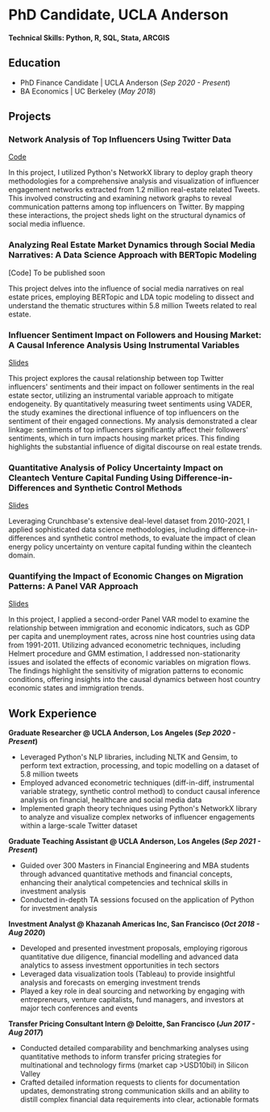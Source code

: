 #  PhD Candidate, UCLA Anderson

#### Technical Skills: Python, R, SQL, Stata, ARCGIS

## Education
- PhD Finance Candidate | UCLA Anderson (_Sep 2020 - Present_) 
- BA Economics | UC Berkeley (_May 2018_)

## Projects 
### Network Analysis of Top Influencers Using Twitter Data
[Code](https://github.com/mlcheah/portfolio/blob/main/project_code/network_analysis.ipynb)

In this project, I utilized Python's NetworkX library to deploy graph theory methodologies for a comprehensive analysis and visualization of influencer engagement networks extracted from 1.2 million real-estate related Tweets. This involved constructing and examining network graphs to reveal communication patterns among top influencers on Twitter. By mapping these interactions, the project sheds light on the structural dynamics of social media influence. 

### Analyzing Real Estate Market Dynamics through Social Media Narratives: A Data Science Approach with BERTopic Modeling
[Code] To be published soon

This project delves into the influence of social media narratives on real estate prices, employing BERTopic and LDA topic modeling to dissect and understand the thematic structures within 5.8 million Tweets related to real estate.

### Influencer Sentiment Impact on Followers and Housing Market: A Causal Inference Analysis Using Instrumental Variables
[Slides](https://drive.google.com/file/d/1Khq5yeqj5lEdjP-GpIT9TGQmkuxhYc0a/view?usp=drive_link)

This project explores the causal relationship between top Twitter influencers' sentiments and their impact on follower sentiments in the real estate sector, utilizing an instrumental variable approach to mitigate endogeneity. By quantitatively measuring tweet sentiments using VADER, the study examines the directional influence of top influencers on the sentiment of their engaged connections. My analysis demonstrated a clear linkage: sentiments of top influencers significantly affect their followers' sentiments, which in turn impacts housing market prices. This finding highlights the substantial influence of digital discourse on real estate trends.

### Quantitative Analysis of Policy Uncertainty Impact on Cleantech Venture Capital Funding Using Difference-in-Differences and Synthetic Control Methods
[Slides](https://drive.google.com/file/d/1M0j-qLO2n_tPtNeiqG2zzOqd74dXbaRu/view?usp=drive_link)

Leveraging Crunchbase's extensive deal-level dataset from 2010-2021, I applied sophisticated data science methodologies, including difference-in-differences and synthetic control methods, to evaluate the impact of clean energy policy uncertainty on venture capital funding within the cleantech domain.

### Quantifying the Impact of Economic Changes on Migration Patterns: A Panel VAR Approach
[Slides](https://drive.google.com/file/d/1SliFnsmI626Vtv4kn6dUQXJSlh7LAvFt/view?usp=drive_link)

In this project, I applied a second-order Panel VAR model to examine the relationship between immigration and economic indicators, such as GDP per capita and unemployment rates, across nine host countries using data from 1991-2011. Utilizing advanced econometric techniques, including Helmert procedure and GMM estimation, I addressed non-stationarity issues and isolated the effects of economic variables on migration flows. The findings highlight the sensitivity of migration patterns to economic conditions, offering insights into the causal dynamics between host country economic states and immigration trends.

## Work Experience 
**Graduate Researcher @ UCLA Anderson, Los Angeles (_Sep 2020 - Present_)**
- Leveraged Python's NLP libraries, including NLTK and Gensim, to perform text extraction, processing, and topic modelling on a dataset of 5.8 million tweets
- Employed advanced econometric techniques (diff-in-diff, instrumental variable strategy, synthetic control method) to conduct causal inference analysis on financial, healthcare and social media data
- Implemented graph theory techniques using Python's NetworkX library to analyze and visualize complex networks of influencer engagements within a large-scale Twitter dataset

**Graduate Teaching Assistant @ UCLA Anderson, Los Angeles (_Sep 2021 - Present_)**
- Guided over 300 Masters in Financial Engineering and MBA students through advanced quantitative methods and financial concepts, enhancing their analytical competencies and technical skills in investment analysis
- Conducted in-depth TA sessions focused on the application of Python for investment analysis

**Investment Analyst @ Khazanah Americas Inc, San Francisco (_Oct 2018 - Aug 2020_)**
- Developed and presented investment proposals, employing rigorous quantitative due diligence, financial modelling and advanced data analytics to assess investment opportunities in tech sectors
- Leveraged data visualization tools (Tableau) to provide insightful analysis and forecasts on emerging investment trends
- Played a key role in deal sourcing and networking by engaging with entrepreneurs, venture capitalists, fund managers, and investors at major tech conferences and events

**Transfer Pricing Consultant Intern @ Deloitte, San Francisco (_Jun 2017 - Aug 2017_)**
- Conducted detailed comparability and benchmarking analyses using quantitative methods to inform transfer pricing strategies for multinational and technology firms (market cap >USD10bil) in Silicon Valley
- Crafted detailed information requests to clients for documentation updates, demonstrating strong communication skills and an ability to distill complex financial data requirements into clear, actionable formats


